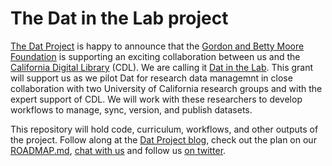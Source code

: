 # The Dat in the Lab project
[The Dat Project](https://datproject.org/) is happy to announce that the [Gordon and Betty Moore Foundation](https://www.moore.org/) is supporting an exciting collaboration between us and the [California Digital Library](http://www.cdlib.org/) (CDL). We are calling it [Dat in the Lab](https://github.com/codeforscience/Dat-in-the-Lab). This grant will support us as we pilot Dat for research data managemnt in close collaboration with two University of California research groups and with the expert support of CDL. We will work with these researchers to develop workflows to manage, sync, version, and publish datasets.

This repository will hold code, curriculum, workflows, and other outputs of the project. Follow along at the [Dat Project blog](https://blog.datproject.org/), check out the plan on our [ROADMAP.md](https://github.com/codeforscience/Dat-in-the-Lab/blob/master/ROADMAP.md), [chat with us](http://chat.datproject.org/) and follow us [on twitter](https://twitter.com/dat_project).
